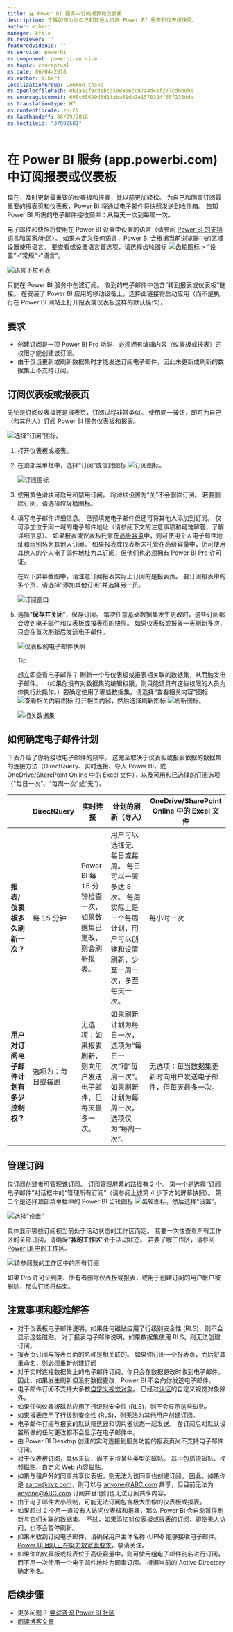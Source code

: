 ```yaml
---
title: 在 Power BI 服务中订阅报表和仪表板
description: 了解如何为你自己和其他人订阅 Power BI 报表和仪表板快照。
author: mihart
manager: kfile
ms.reviewer: ''
featuredvideoid: ''
ms.service: powerbi
ms.component: powerbi-service
ms.topic: conceptual
ms.date: 06/04/2018
ms.author: mihart
LocalizationGroup: Common tasks
ms.openlocfilehash: 0b1aa1f9cdabc3508906cc87a4d41f277cd0b0b6
ms.sourcegitcommit: 695c65629d6d1faba61db2e1570324f65f235dde
ms.translationtype: HT
ms.contentlocale: zh-CN
ms.lasthandoff: 06/29/2018
ms.locfileid: "37092681"
---
```

# <a name="subscribe-to-a-report-or-dashboard-in-power-bi-service-apppowerbicom"></a>在 Power BI 服务 (app.powerbi.com) 中订阅报表或仪表板
现在，及时更新最重要的仪表板和报表，比以前更加轻松。 为自己和同事订阅最重要的报表页和仪表板，Power BI 将通过电子邮件将快照发送到收件箱。 告知 Power BI 所需的电子邮件接收频率：从每天一次到每周一次。 

电子邮件和快照将使用在 Power BI 设置中设置的语言（请参阅 [Power BI 的支持语言和国家/地区](supported-languages-countries-regions.md)）。 如果未定义任何语言，Power BI 会根据当前浏览器中的区域设置使用语言。 要查看或设置语言首选项，请选择齿轮图标 ![齿轮图标](media/service-report-subscribe/power-bi-settings-icon.png) > “设置”>“常规”>“语言”。 

![语言下拉列表](media/service-report-subscribe/power-bi-language.png)

只能在 Power BI 服务中创建订阅。 收到的电子邮件中包含“转到报表或仪表板”链接。 在安装了 Power BI 应用的移动设备上，选择此链接将启动应用（而不是执行在 Power BI 网站上打开报表或仪表板这样的默认操作）。


## <a name="requirements"></a>要求
- 创建订阅是一项 Power BI Pro 功能，必须拥有编辑内容（仪表板或报表）的权限才能创建该订阅。 
- 由于仅当更新或刷新数据集时才能发送订阅电子邮件，因此未更新或刷新的数据集上不支持订阅。

## <a name="subscribe-to-a-dashboard-or-a-report-page"></a>订阅仪表板或报表页
无论是订阅仪表板还是报表页，订阅过程非常类似。 使用同一按钮，即可为自己（和其他人）订阅 Power BI 服务仪表板和报表。
 
![选择“订阅”图标](media/service-report-subscribe/power-bi-subscribe-orientation.png)。

1. 打开仪表板或报表。
2. 在顶部菜单栏中，选择“订阅”或信封图标 ![订阅图标](media/service-report-subscribe/power-bi-icon-envelope.png)。
   
   ![订阅图标](media/service-report-subscribe/power-bi-subscribe-icon.png)

3. 使用黄色滑块可启用和禁用订阅。  将滑块设置为“关”不会删除订阅。 若要删除订阅，请选择垃圾桶图标。

4. 填写电子邮件详细信息。 已预填充电子邮件但还可将其他人添加到订阅。 仅可添加位于同一域的电子邮件地址（请参阅下文的注意事项和疑难解答，了解详细信息）。 如果报表或仪表板托管在[高级容量](service-premium.md)中，则可使用个人电子邮件地址和组别名为其他人订阅。 如果报表或仪表板未托管在高级容量中，仍可使用其他人的个人电子邮件地址为其订阅，但他们也必须拥有 Power BI Pro 许可证。

    在以下屏幕截图中，请注意订阅报表实际上订阅的是报表页。  要订阅报表中的多个页，请选择“添加其他订阅”并选择另一页。 
      
   ![订阅窗口](media/service-report-subscribe/power-bi-subscribe2.png)

5. 选择“**保存并关闭**”，保存订阅。 每次任意基础数据集发生更改时，这些订阅都会收到电子邮件和仪表板或报表页的快照。 如果仪表板或报表一天刷新多次，只会在首次刷新后发送电子邮件。  
   
   ![仪表板的电子邮件快照](media/service-report-subscribe/power-bi-dashboard-email.jpg)
   
   > [!TIP]
   > 想立即查看电子邮件？ 刷新一个与仪表板或报表相关联的数据集，从而触发电子邮件。 （如果你没有对数据集的编辑权限，则只能请具有这些权限的人员为你执行此操作。）要确定使用了哪些数据集，请选择“查看相关内容”图标 ![查看相关内容图标](media/service-report-subscribe/power-bi-view-related.png) 打开相关内容，然后选择刷新图标 ![刷新图标](media/service-report-subscribe/power-bi-refresh.png)。 
   > 
   > 
   
   ![相关数据集](media/service-report-subscribe/power-bi-view-related-screen.png)

## <a name="how-the-email-schedule-is-determined"></a>如何确定电子邮件计划
下表介绍了你将接收电子邮件的频率。 这完全取决于仪表板或报表依据的数据集的连接方法（DirectQuery、实时连接、导入 Power BI，或 OneDrive/SharePoint Online 中的 Excel 文件），以及可用和已选择的订阅选项（“每日一次”、“每周一次”或“无”）。

|  | **DirectQuery** | **实时连接** | **计划的刷新（导入）** | **OneDrive/SharePoint Online 中的 Excel 文件** |
| --- | --- | --- | --- | --- |
| **报表/仪表板多久刷新一次？** |每 15 分钟 |Power BI 每 15 分钟检查一次，如果数据集已更改，则会刷新报表。 |用户可以选择无、每日或每周。 每日可以一天多达 8 次。 每周实际上是一个每周计划，用户可以创建和设置刷新，少至一周一次，多至每天一次。 |每小时一次 |
| **用户对订阅电子邮件计划有多少控制权？** |选项为：每日或每周 |无选项：如果报表刷新，则向用户发送电子邮件，但每天最多一次。 |如果刷新计划为每日一次，选项为“每日一次”和“每周一次”。  如果刷新计划为每周一次，选项仅为“每周一次”。 |无选项：每当数据集更新时向用户发送电子邮件，但每天最多一次。 |

## <a name="manage-your-subscriptions"></a>管理订阅
仅订阅创建者可管理该订阅。  订阅管理屏幕的路径有 2 个。  第一个是选择“订阅电子邮件”对话框中的“管理所有订阅”（请参阅上述第 4 步下方的屏幕快照）。 第二个是选择顶部菜单栏中的 Power BI 齿轮图标 ![齿轮图标](media/service-report-subscribe/power-bi-settings-icon.png)，然后选择“设置”。

![选择“设置”](media/service-report-subscribe/power-bi-subscribe-settings.png)

具体显示哪些订阅视当前处于活动状态的工作区而定。  若要一次性查看所有工作区的全部订阅，请确保“**我的工作区**”处于活动状态。 若要了解工作区，请参阅 [Power BI 中的工作区](service-create-distribute-apps.md)。

![请参阅我的工作区中的所有订阅](media/service-report-subscribe/power-bi-subscriptions.png)

如果 Pro 许可证到期、所有者删除仪表板或报表，或用于创建订阅的用户帐户被删除，那么订阅将结束。

## <a name="considerations-and-troubleshooting"></a>注意事项和疑难解答
* 对于仪表板电子邮件说明，如果任何磁贴应用了行级别安全性 (RLS)，则不会显示这些磁贴。  对于报表电子邮件说明，如果数据集使用 RLS，则无法创建订阅。
* 报表页订阅与报表页面的名称是相关联的。 如果你订阅一个报表页，而后将其重命名，则必须重新创建订阅
* 对于实时连接数据集上的电子邮件订阅，你只会在数据更改时收到电子邮件。 因此，如果发生刷新但没有数据更改，Power BI 不会向你发送电子邮件。
* 电子邮件订阅不支持大多数[自定义视觉对象](power-bi-custom-visuals.md)。  已经过[认证](power-bi-custom-visuals-certified.md)的自定义视觉对象除外。  
* 如果任何仪表板磁贴应用了行级别安全性 (RLS)，则不会显示这些磁贴。
* 如果报表应用了行级别安全性 (RLS)，则无法为其他用户创建订阅。
* 电子邮件订阅与报表的默认筛选器和切片器状态一起发送。 在订阅后对默认设置所做的任何更改都不会显示在电子邮件中。    
* 由 Power BI Desktop 创建的实时连接到服务功能的报表页尚不支持电子邮件订阅。    
* 对于仪表板订阅，具体来说，尚不支持某些类型的磁贴。  其中包括流磁贴、视频磁贴、自定义 Web 内容磁贴。     
* 如果与租户外的同事共享仪表板，则无法为该同事也创建订阅。 因此，如果你是 aaron@xyz.com，则可以与 anyone@ABC.com 共享，但目前无法为 anyone@ABC.com 订阅并且他们也无法订阅共享内容。      
* 由于电子邮件大小限制，可能无法订阅包含极大图像的仪表板或报表。    
* 如果超过 2 个月一直没有人访问仪表板和报表，那么 Power BI 会自动暂停刷新与它们关联的数据集。  不过，如果添加对仪表板或报表的订阅，即使无人访问，也不会暂停刷新。    
* 如果未收到订阅电子邮件，请确保用户主体名称 (UPN) 能够接收电子邮件。 [Power BI 团队正在努力放宽此要求](https://community.powerbi.com/t5/Issues/No-Mail-from-Cloud-Service/idc-p/205918#M10163)，敬请关注。 
* 如果你的仪表板或报表位于高级容量中，则可使用组电子邮件别名进行订阅，而不用一次使用一个电子邮件地址为同事订阅。 根据当前的 Active Directory 确定别名。 

## <a name="next-steps"></a>后续步骤
* 更多问题？ [尝试咨询 Power BI 社区](http://community.powerbi.com/)    
* [阅读博客文章](https://powerbi.microsoft.com/blog/introducing-dashboard-email-subscriptions-a-360-degree-view-of-your-business-in-your-inbox-every-day/)

